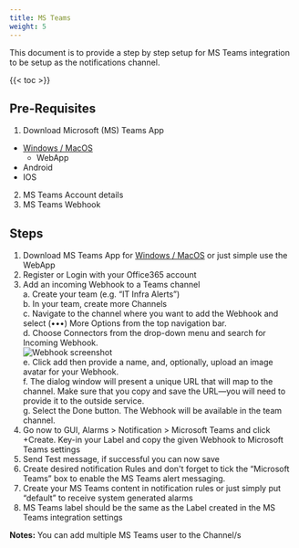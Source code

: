 ```yaml
---
title: MS Teams
weight: 5
---
```

This document is to provide a step by step setup for MS Teams integration to be setup as the notifications channel.

<!-- spellchecker-disable -->

{{< toc >}}

<!-- spellchecker-enable -->

## Pre-Requisites
1. Download Microsoft (MS) Teams App
* [Windows / MacOS](https://teams.microsoft.com/_#/discover)
	- WebApp 
* Android 
* IOS 
2. MS Teams Account details
3. MS Teams Webhook

## Steps
1. Download MS Teams App for [Windows / MacOS](https://teams.microsoft.com/_#/discover) or just simple use the WebApp
2. Register or Login with your Office365 account
3. Add an incoming Webhook to a Teams channel  
	a. Create your team (e.g. “IT Infra Alerts”)  
	b. In your team, create more Channels  
	c. Navigate to the channel where you want to add the Webhook and select (•••) More Options from the top navigation bar.  
	d. Choose Connectors from the drop-down menu and search for Incoming Webhook.  
		![Webhook screenshot](/integrations/images/MSTeams.png  "Click Add on the highlighted Incoming Webhook")  
	e. Click add then provide a name, and, optionally, upload an image avatar for your Webhook.  
	f. The dialog window will present a unique URL that will map to the channel. Make sure that you copy and save the URL—you will need to provide it to the outside service.  
	g. Select the Done button. The Webhook will be available in the team channel.  
4. Go now to GUI, Alarms > Notification >  Microsoft Teams and click +Create. Key-in your Label and copy the given Webhook to Microsoft Teams settings  
5. Send Test message, if successful you can now save
6. Create desired notification Rules and don't forget to tick the “Microsoft Teams” box to enable the MS Teams alert messaging.
7. Create your MS Teams content in notification rules or just simply put “default” to receive system generated alarms
8. MS Teams label should be the same as the Label created in the MS Teams integration settings

**Notes:** You can add multiple MS Teams user to the Channel/s
